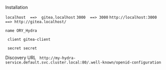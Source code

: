 Installation

```localhost  ==>  gitea.localhost```
```3000  ==> 3000```
```http://localhost:3000  ==> http://gitea.localhost/```

```name ORY_Hydra```


``` client gitea-client```


``` secret secret```


Discovery URL
``` http://my-hydra-service.default.svc.cluster.local:80/.well-known/openid-configuration```

